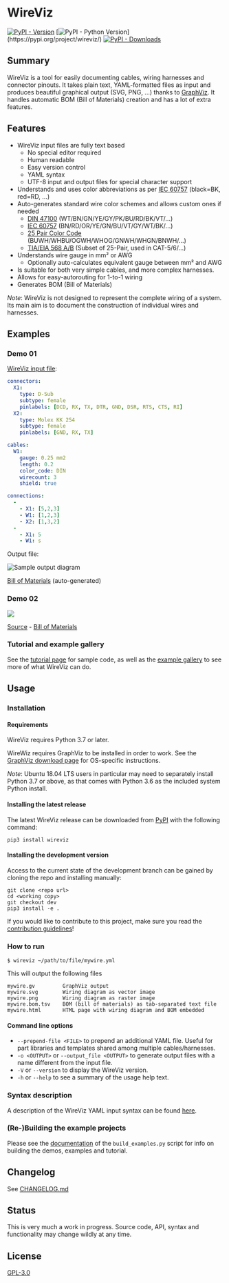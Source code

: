 # WireViz


[![PyPI - Version](https://img.shields.io/pypi/v/wireviz.svg?colorB=blue)](https://pypi.org/project/wireviz/)
[![PyPI - Python Version](https://img.shields.io/pypi/pyversions/wireviz.svg?)](https://pypi.org/project/wireviz/)
[![PyPI - Downloads](https://img.shields.io/pypi/dm/wireviz)](https://pypi.org/project/wireviz/)

## Summary

WireViz is a tool for easily documenting cables, wiring harnesses and connector pinouts. It takes plain text, YAML-formatted files as input and produces beautiful graphical output (SVG, PNG, ...) thanks to [GraphViz](https://www.graphviz.org/). It handles automatic BOM (Bill of Materials) creation and has a lot of extra features.


## Features

* WireViz input files are fully text based
  * No special editor required
  * Human readable
  * Easy version control
  * YAML syntax
  * UTF-8 input and output files for special character support
* Understands and uses color abbreviations as per [IEC 60757](https://en.wikipedia.org/wiki/Electronic_color_code#Color_band_system) (black=BK, red=RD, ...)
  <!-- * Optionally outputs colors as abbreviation (e.g. 'YE'), full name (e.g. 'yellow') or hex value (e.g. '#ffff00'), with choice of UPPER or lower case (#158) -->
* Auto-generates standard wire color schemes and allows custom ones if needed
  * [DIN 47100](https://en.wikipedia.org/wiki/DIN_47100) (WT/BN/GN/YE/GY/PK/BU/RD/BK/VT/...)
  * [IEC 60757](https://en.wikipedia.org/wiki/Electronic_color_code#Color_band_system)   (BN/RD/OR/YE/GN/BU/VT/GY/WT/BK/...)
  * [25 Pair Color Code](https://en.wikipedia.org/wiki/25-pair_color_code#Color_coding) (BUWH/WHBU/OGWH/WHOG/GNWH/WHGN/BNWH/...)
  * [TIA/EIA 568 A/B](https://en.wikipedia.org/wiki/TIA/EIA-568#Wiring)  (Subset of 25-Pair, used in CAT-5/6/...)
* Understands wire gauge in mm² or AWG
  * Optionally auto-calculates equivalent gauge between mm² and AWG
* Is suitable for both very simple cables, and more complex harnesses.
* Allows for easy-autorouting for 1-to-1 wiring
* Generates BOM (Bill of Materials)

_Note_: WireViz is not designed to represent the complete wiring of a system. Its main aim is to document the construction of individual wires and harnesses.


## Examples

### Demo 01

[WireViz input file](../examples/demo01.yml):

```yaml
connectors:
  X1:
    type: D-Sub
    subtype: female
    pinlabels: [DCD, RX, TX, DTR, GND, DSR, RTS, CTS, RI]
  X2:
    type: Molex KK 254
    subtype: female
    pinlabels: [GND, RX, TX]

cables:
  W1:
    gauge: 0.25 mm2
    length: 0.2
    color_code: DIN
    wirecount: 3
    shield: true

connections:
  -
    - X1: [5,2,3]
    - W1: [1,2,3]
    - X2: [1,3,2]
  -
    - X1: 5
    - W1: s
```

Output file:

![Sample output diagram](../examples/demo01.png)

[Bill of Materials](../examples/demo01.bom.tsv) (auto-generated)

### Demo 02

![](../examples/demo02.png)

[Source](../examples/demo02.yml) - [Bill of Materials](../examples/demo02.bom.tsv)

### Tutorial and example gallery

See the [tutorial page](../tutorial/readme.md) for sample code,
as well as the [example gallery](../examples/readme.md) to see more of what WireViz can do.


## Usage

### Installation

#### Requirements

WireViz requires Python 3.7 or later.

WireWiz requires GraphViz to be installed in order to work. See the [GraphViz download page](https://graphviz.org/download/) for OS-specific instructions.

_Note_: Ubuntu 18.04 LTS users in particular may need to separately install Python 3.7 or above, as that comes with Python 3.6 as the included system Python install.

#### Installing the latest release

The latest WireViz release can be downloaded from [PyPI](https://pypi.org/project/wireviz/) with the following command:
```
pip3 install wireviz
```

#### Installing the development version

Access to the current state of the development branch can be gained by cloning the repo and installing manually:

```
git clone <repo url>
cd <working copy>
git checkout dev
pip3 install -e .
```

If you would like to contribute to this project, make sure you read the [contribution guidelines](CONTRIBUTING.md)!

### How to run

```
$ wireviz ~/path/to/file/mywire.yml
```

This will output the following files

```
mywire.gv         GraphViz output
mywire.svg        Wiring diagram as vector image
mywire.png        Wiring diagram as raster image
mywire.bom.tsv    BOM (bill of materials) as tab-separated text file
mywire.html       HTML page with wiring diagram and BOM embedded
```

#### Command line options

- `--prepend-file <FILE>` to prepend an additional YAML file. Useful for part libraries and templates shared among multiple cables/harnesses.
- `-o <OUTPUT>` or `--output_file <OUTPUT>` to generate output files with a name different from the input file.
- `-V` or `--version` to display the WireViz version.
- `-h` or `--help` to see a summary of the usage help text.


### Syntax description

A description of the WireViz YAML input syntax can be found [here](syntax.md).


### (Re-)Building the example projects

Please see the [documentation](buildscript.md) of the `build_examples.py` script for info on building the demos, examples and tutorial.

## Changelog

See [CHANGELOG.md](CHANGELOG.md)


## Status

This is very much a work in progress. Source code, API, syntax and functionality may change wildly at any time.


## License

[GPL-3.0](../LICENSE)
